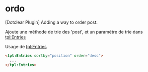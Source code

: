 # ordo
[Dotclear Plugin] Adding a way to order post.

Ajoute une méthode de trie des 'post',
et un paramètre de trie dans <tpl:Entries>

Usage de <tpl:Entries>

```html
<tpl:Entries sortby="position" order="desc">
  ...
</tpl:Entries>
```
